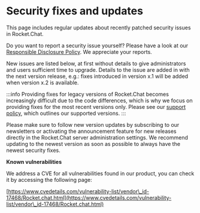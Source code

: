# Security fixes and updates

This page includes regular updates about recently patched security issues in Rocket.Chat.

Do you want to report a security issue yourself? Please have a look at our [Responsible Disclosure Policy](https://developer.rocket.chat/contribute-to-rocket.chat/ways-to-contribute/security-issues/responsible-disclosure-policy). We appreciate your reports.

New issues are listed below, at first without details to give administrators and users sufficient time to upgrade. Details to the issue are added in with the next version release, e.g.: fixes introduced in version x.1 will be added when version x.2 is available.

:::info
Providing fixes for legacy versions of Rocket.Chat becomes increasingly difficult due to the code differences, which is why we focus on providing fixes for the most recent versions only. Please see our [support policy](https://docs.rocket.chat/getting-support), which outlines our supported versions.
:::

Please make sure to follow new version updates by subscribing to our newsletters or activating the announcement feature for new releases directly in the Rocket.Chat server administration settings. We recommend updating to the newest version as soon as possible to always have the newest security fixes.



**Known vulnerabilities**

We address a CVE for all vulnerabilities found in our product, you can check it by accessing the following page:&#x20;

[https://www.cvedetails.com/vulnerability-list/vendor\_id-17468/Rocket.chat.html](https://www.cvedetails.com/vulnerability-list/vendor\_id-17468/Rocket.chat.html)
